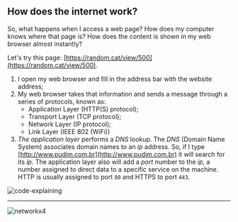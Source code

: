 ## How does the internet work?

So, what happens when I access a web page? How does my computer knows where that page is? How does the content is shown in my web browser almost instantly?

Let's try this page: [https://random.cat/view/500](https://random.cat/view/500).

1. I open my web browser and fill in the address bar with the website address;
2. My web browser takes that information and sends a message through a series of protocols, known as:
    - Application Layer (HTTP(S) protocol);
    - Transport Layer (TCP protocol);
    - Network Layer (IP protocol);
    - Link Layer (IEEE 802 (WiFi))
3. _The application layer_ performs a _DNS_ lookup. The _DNS_ (Domain Name System) associates domain names to an _ip_ address. So, if I type [http://www.pudim.com.br](http://www.pudim.com.br) it will search for its _ip_. The application layer also will add a _port_ number to the _ip_, a number assigned to direct data to a specific service on the machine. HTTP is usually assigned to port `80` and HTTPS to port `443`.

![code-explaining](https://github.com/aloefflerj/roadmaps/assets/51006938/3418ba9e-7882-46a1-99ad-446a5368c5be)

---

![networkx4](https://github.com/aloefflerj/roadmaps/assets/51006938/103974cb-619f-43f0-9518-7b9092619a29)

